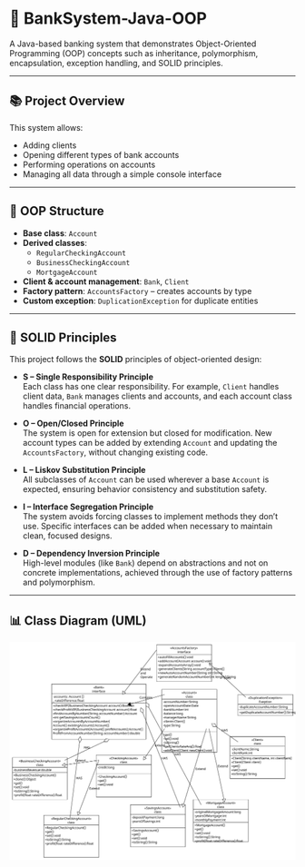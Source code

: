 # 🏦 BankSystem-Java-OOP

A Java-based banking system that demonstrates Object-Oriented Programming (OOP) concepts such as inheritance, polymorphism, encapsulation, exception handling, and SOLID principles.

---

## 📚 Project Overview

This system allows:
- Adding clients
- Opening different types of bank accounts
- Performing operations on accounts
- Managing all data through a simple console interface

---

## 🧠 OOP Structure

- **Base class**: `Account`
- **Derived classes**:
  - `RegularCheckingAccount`
  - `BusinessCheckingAccount`
  - `MortgageAccount`
- **Client & account management**: `Bank`, `Client`
- **Factory pattern**: `AccountsFactory` – creates accounts by type
- **Custom exception**: `DuplicationException` for duplicate entities

---

## 🧱 SOLID Principles

This project follows the **SOLID** principles of object-oriented design:

- **S – Single Responsibility Principle**  
  Each class has one clear responsibility. For example, `Client` handles client data, `Bank` manages clients and accounts, and each account class handles financial operations.

- **O – Open/Closed Principle**  
  The system is open for extension but closed for modification. New account types can be added by extending `Account` and updating the `AccountsFactory`, without changing existing code.

- **L – Liskov Substitution Principle**  
  All subclasses of `Account` can be used wherever a base `Account` is expected, ensuring behavior consistency and substitution safety.

- **I – Interface Segregation Principle**  
  The system avoids forcing classes to implement methods they don’t use. Specific interfaces can be added when necessary to maintain clean, focused designs.

- **D – Dependency Inversion Principle**  
  High-level modules (like `Bank`) depend on abstractions and not on concrete implementations, achieved through the use of factory patterns and polymorphism.

---

## 📊 Class Diagram (UML)

![UML Diagram](class_diagram.png)

